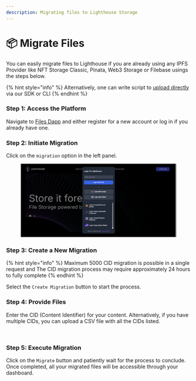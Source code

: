 ```yaml
---
description: Migrating files to Lighthouse Storage
---
```


# 📦 Migrate Files

You can easily migrate files to Lighthouse if you are already using any IPFS Provider like NFT Storage Classic, Pinata, Web3 Storage or Filebase usings the steps below.&#x20;

{% hint style="info" %}
Alternatively, one can write script to [upload directly](upload-data/) via our SDK or CLI&#x20;
{% endhint %}

### Step 1: Access the Platform

Navigate to [Files Dapp](https://files.lighthouse.storage/) and either register for a new account or log in if you already have one.

### Step 2: Initiate Migration

Click on the `migration` option in the left panel.

<figure><img src="../.gitbook/assets/image.png" alt=""><figcaption></figcaption></figure>

### Step 3: Create a New Migration

{% hint style="info" %}
Maximum 5000 CID migration is possible in a single request and The CID migration process may require approximately 24 hours to fully complete
{% endhint %}

Select the `Create Migration` button to start the process.

### Step 4: Provide Files

Enter the CID (Content Identifier) for your content. Alternatively, if you have multiple CIDs, you can upload a CSV file with all the CIDs listed.

<figure><img src="../.gitbook/assets/image (4).png" alt=""><figcaption></figcaption></figure>

### Step 5: Execute Migration

Click on the `Migrate` button and patiently wait for the process to conclude. Once completed, all your migrated files will be accessible through your dashboard.
